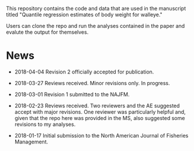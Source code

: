 This repository contains the code and data that are used in the manuscript titled "Quantile regression estimates of body weight for walleye."

Users can clone the repo and run the analyses contained in the paper and evalute the output for themselves.

# News

* 2018-04-04 Revision 2 officially accepted for publication.

* 2018-03-27 Reviews received. Minor revisions only. In progress.

* 2018-03-01 Revision 1 submitted to the NAJFM.

* 2018-02-23 Reviews received. Two reviewers and the AE suggested accept with major revisions. One reviewer was particularly helpful and, given that the repo here was provided in the MS, also suggested some revisions to my analyses.

* 2018-01-17 Initial submission to the North American Journal of Fisheries Management.

